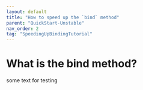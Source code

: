 ```yaml
---
layout: default
title: "How to speed up the `bind` method"
parent: "QuickStart-Unstable"
nav_order: 2
tag: "SpeedingUpBindingTutorial"
---
```


# What is the bind method?

some text for testing